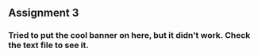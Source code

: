 ## Assignment 3
### Tried to put the cool banner on here, but it didn't work. Check the text file to see it.

